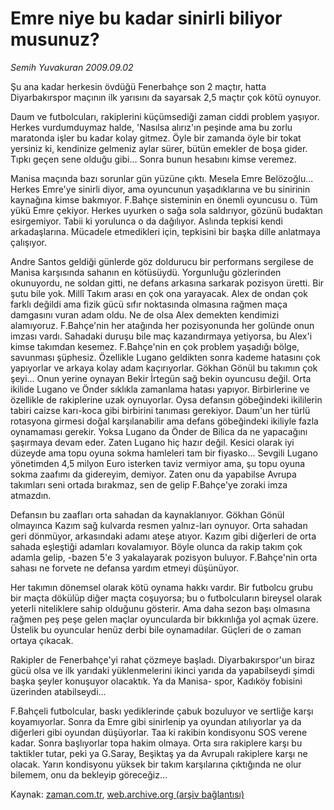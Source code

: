 # Emre niye bu kadar sinirli biliyor musunuz?

*Semih Yuvakuran 2009.09.02*

<tr><td class="metin" colspan="2" style="padding-top: 20px; padding-left: 5px; padding-right: 10px;">Şu ana kadar herkesin övdüğü Fenerbahçe son 2 maçtır, hatta Diyarbakırspor maçının ilk yarısını da sayarsak 2,5 maçtır çok kötü oynuyor.</td></tr><tr><td class="metin" colspan="2" style="padding-top: 20px; padding-left: 5px; padding-right: 10px;"><p> Daum ve futbolcuları, rakiplerini küçümsediği zaman ciddi problem yaşıyor. Herkes vurdumduymaz halde, 'Nasılsa alırız'ın peşinde ama bu zorlu maratonda işler bu kadar kolay gitmez. Öyle bir zamanda öyle bir tokat yersiniz ki, kendinize gelmeniz aylar sürer, bütün emekler de boşa gider. Tıpkı geçen sene olduğu gibi... Sonra bunun hesabını kimse veremez.
<p>Manisa maçında bazı sorunlar gün yüzüne çıktı. Mesela Emre Belözoğlu... Herkes Emre'ye sinirli diyor, ama oyuncunun yaşadıklarına ve bu sinirinin kaynağına kimse bakmıyor. F.Bahçe sisteminin en önemli oyuncusu o. Tüm yükü Emre çekiyor. Herkes uyurken o sağa sola saldırıyor, gözünü budaktan esirgemiyor. Tabii ki yorulunca o da dağılıyor. Aslında tepkisi kendi arkadaşlarına. Mücadele etmedikleri için, tepkisini bir başka dille anlatmaya çalışıyor.
<p>Andre Santos geldiği günlerde göz doldurucu bir performans sergilese de Manisa karşısında sahanın en kötüsüydü. Yorgunluğu gözlerinden okunuyordu, ne soldan gitti, ne defans arkasına sarkarak pozisyon üretti. Bir şutu bile yok. Millî Takım arası en çok ona yarayacak. Alex de ondan çok farklı değildi ama fizik gücü sıfır noktasında olmasına rağmen maça damgasını vuran adam oldu. Ne de olsa Alex demekten kendimizi alamıyoruz. F.Bahçe'nin her atağında her pozisyonunda her golünde onun imzası vardı. Sahadaki duruşu bile maç kazandırmaya yetiyorsa, bu Alex'i kimse takımdan kesemez. F.Bahçe'nin en çok problem yaşadığı bölge, savunması şüphesiz. Özellikle Lugano geldikten sonra kademe hatasını çok yapıyorlar ve arkaya kolay adam kaçırıyorlar. Gökhan Gönül bu takımın çok şeyi... Onun yerine oynayan Bekir İrtegün sağ bekin oyuncusu değil. Orta ikilide Lugano ve Önder sıklıkla zamanlama hatası yapıyor. Birbirlerine ve özellikle de rakiplerine uzak oynuyorlar. Oysa defansın göbeğindeki ikililerin tabiri caizse karı-koca gibi birbirini tanıması gerekiyor. Daum'un her türlü rotasyona girmesi doğal karşılanabilir ama defans göbeğindeki ikiliyle fazla oynamaması gerekir. Yoksa Lugano da Önder de Bilica da ne yapacağını şaşırmaya devam eder. Zaten Lugano hiç hazır değil. Kesici olarak iyi düzeyde ama topu oyuna sokma hamleleri tam bir fiyasko... Sevgili Lugano yönetimden 4,5 milyon Euro isterken taviz vermiyor ama, şu topu oyuna sokma zaafımı da gidereyim, demiyor. Zaten onu da yapabilse Avrupa takımları seni ortada bırakmaz, sen de gelip F.Bahçe'ye zoraki imza atmazdın.
<p>Defansın bu zaafları orta sahadan da kaynaklanıyor. Gökhan Gönül olmayınca Kazım sağ kulvarda resmen yalnız-ları oynuyor. Orta sahadan geri dönmüyor, arkasındaki adamı ateşe atıyor. Kazım gibi diğerleri de orta sahada eşleştiği adamları kovalamıyor. Böyle olunca da rakip takım çok adamla gelip, -bazen 5'e 3 yakalayarak pozisyon buluyor. F.Bahçe'nin orta sahası ne forvete ne defansa yardım etmeyi düşünüyor.
<p>Her takımın dönemsel olarak kötü oynama hakkı vardır. Bir futbolcu grubu bir maçta dökülüp diğer maçta coşuyorsa; bu o futbolcuların bireysel olarak yeterli niteliklere sahip olduğunu gösterir. Ama daha sezon başı olmasına rağmen peş peşe gelen maçlar oyuncularda bir bıkkınlığa yol açmak üzere. Üstelik bu oyuncular henüz derbi bile oynamadılar. Güçleri de o zaman ortaya çıkacak.
<p>Rakipler de Fenerbahçe'yi rahat çözmeye başladı. Diyarbakırspor'un biraz gücü olsa ve ilk yarıdaki yüklenmelerini ikinci yarıda da yapabilseydi şimdi başka şeyler konuşuyor olacaktık. Ya da Manisa- spor, Kadıköy fobisini üzerinden atabilseydi...
<p>F.Bahçeli futbolcular, baskı yediklerinde çabuk bozuluyor ve sertliğe karşı koyamıyorlar. Sonra da Emre gibi sinirlenip ya oyundan atılıyorlar ya da diğerleri gibi oyundan düşüyorlar. Taa ki rakibin kondisyonu SOS verene kadar. Sonra başlıyorlar topa hakim olmaya. Orta sıra rakiplere karşı bu taktikler tutar, peki ya G.Saray, Beşiktaş ya da Avrupalı rakiplere karşı ne olacak. Yarın kondisyonu yüksek bir takım karşılarına çıktığında ne olur bilemem, onu da bekleyip göreceğiz... <br/></p></p></p></p></p></p></p></td></tr>

Kaynak: [zaman.com.tr](http://zaman.com.tr/yazar.do?yazino=887444), [web.archive.org (arşiv bağlantısı)](http://web.archive.org/web/20090925094206/http://www.zaman.com.tr:80/yazar.do?yazino=887444)
